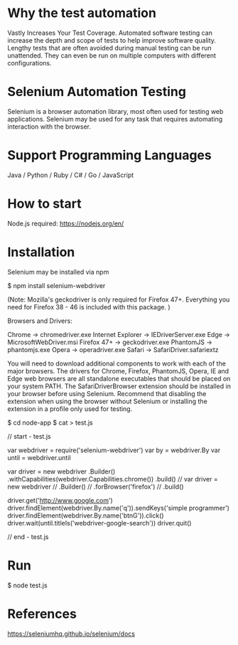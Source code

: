 # Why the test automation

Vastly Increases Your Test Coverage. Automated software testing can increase the depth and scope of tests to help improve software quality. Lengthy tests that are often avoided during manual testing can be run unattended. They can even be run on multiple computers with different configurations.

# Selenium Automation Testing

Selenium is a browser automation library, most often used for testing web applications. Selenium may be used for any task that requires automating interaction with the browser. 

# Support Programming Languages

Java / Python / Ruby / C# / Go / JavaScript

# How to start

Node.js required: https://nodejs.org/en/

# Installation 

Selenium may be installed via npm 

$ npm install selenium-webdriver

(Note: Mozilla's geckodriver is only required for Firefox 47+. Everything you need for Firefox 38 - 46 is included with this package. )

Browsers and Drivers: 

Chrome -> chromedriver.exe
Internet Explorer -> IEDriverServer.exe
Edge -> MicrosoftWebDriver.msi
Firefox 47+ -> geckodriver.exe
PhantomJS -> phantomjs.exe
Opera -> operadriver.exe
Safari -> SafariDriver.safariextz

You will need to download additional components to work with each of the major browsers. The drivers for Chrome, Firefox, PhantomJS, Opera, IE and Edge web browsers are all standalone executables that should be placed on your system PATH. The SafariDriverBrowser extension should be installed in your browser before using Selenium. Recommend that disabling the extension when using the browser without Selenium or installing the extension in a profile only used for testing. 

$ cd node-app
$ cat > test.js

// start - test.js

var webdriver = require('selenium-webdriver')
var by = webdriver.By
var until = webdriver.until

var driver = new webdriver
   .Builder()
   .withCapabilities(webdriver.Capabilities.chrome())
   .build()
// var driver = new webdriver
//   .Builder()
//   .forBrowser('firefox')
//   .build()
 
driver.get('http://www.google.com')
driver.findElement(webdriver.By.name('q')).sendKeys('simple programmer')
driver.findElement(webdriver.By.name('btnG')).click()
driver.wait(until.titleIs('webdriver-google-search'))
driver.quit()

// end - test.js

# Run

$ node test.js

# References

https://seleniumhq.github.io/selenium/docs







